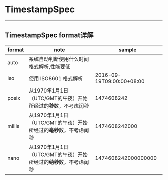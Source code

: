 # TimestampSpec

---

## TimestampSpec format详解

| format | note | sample |
|--------|------|--------|
|auto    |系统自动判断使用什么时间格式解析,性能要低|
|iso     |使用 ISO8601 格式解析|2016-09-19T09:00:00+08:00|
|posix   |从1970年1月1日（UTC/GMT的午夜）开始所经过的**秒**数，不考虑闰秒|1474608242|
|millis  |从1970年1月1日（UTC/GMT的午夜）开始所经过的**毫秒**数，不考虑闰秒|1474608242000|
|nano    |从1970年1月1日（UTC/GMT的午夜）开始所经过的**纳秒**数，不考虑闰秒|1474608242000000000|
